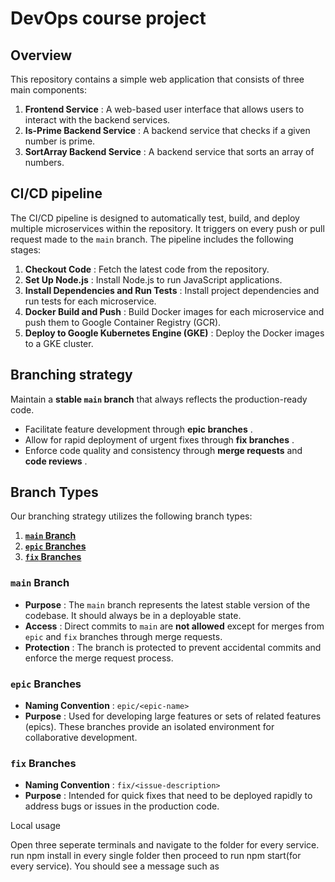 # DevOps course project

## Overview

This repository contains a simple web application that consists of three main components:

1. **Frontend Service** : A web-based user interface that allows users to interact with the backend services.
2. **Is-Prime Backend Service** : A backend service that checks if a given number is prime.
3. **SortArray Backend Service** : A backend service that sorts an array of numbers.

## CI/CD pipeline

The CI/CD pipeline is designed to automatically test, build, and deploy multiple microservices within the repository. It triggers on every push or pull request made to the `main` branch. The pipeline includes the following stages:

1. **Checkout Code** : Fetch the latest code from the repository.
2. **Set Up Node.js** : Install Node.js to run JavaScript applications.
3. **Install Dependencies and Run Tests** : Install project dependencies and run tests for each microservice.
4. **Docker Build and Push** : Build Docker images for each microservice and push them to Google Container Registry (GCR).
5. **Deploy to Google Kubernetes Engine (GKE)** : Deploy the Docker images to a GKE cluster.

## Branching strategy

Maintain a **stable `main` branch** that always reflects the production-ready code.

- Facilitate feature development through **epic branches** .
- Allow for rapid deployment of urgent fixes through **fix branches** .
- Enforce code quality and consistency through **merge requests** and **code reviews** .

## Branch Types

Our branching strategy utilizes the following branch types:

1. [**`main` Branch**](#main-branch)
2. [**`epic` Branches**](#epic-branches)
3. [**`fix` Branches**](#fix-branches)

### `main` Branch

- **Purpose** : The `main` branch represents the latest stable version of the codebase. It should always be in a deployable state.
- **Access** : Direct commits to `main` are **not allowed** except for merges from `epic` and `fix` branches through merge requests.
- **Protection** : The branch is protected to prevent accidental commits and enforce the merge request process.

### `epic` Branches

- **Naming Convention** : `epic/<epic-name>`
- **Purpose** : Used for developing large features or sets of related features (epics). These branches provide an isolated environment for collaborative development.

### `fix` Branches

- **Naming Convention** : `fix/<issue-description>`
- **Purpose** : Intended for quick fixes that need to be deployed rapidly to address bugs or issues in the production code.

Local usage

Open three seperate terminals and navigate to the folder for every service. run npm install in every single folder then proceed to run npm start(for every service). You should see a message such as
